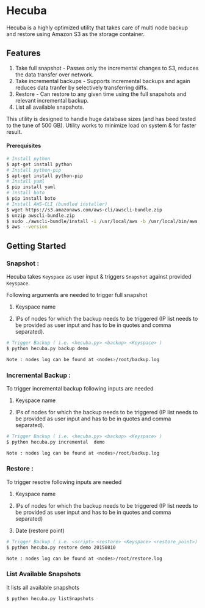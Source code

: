 # Hecuba
Hecuba is a highly optimized utility that takes care of multi node backup and restore using Amazon S3 as the storage container.

## Features
1. Take full snapshot - Passes only the incremental changes to S3, reduces the data transfer over network.
2. Take incremental backups - Supports incremental backups and again reduces data tranfer by selectively transferring diffs.
3. Restore - Can restore to any given time using the full snapshots and relevant incremental backup.
4. List all available snapshots.

This utility is designed to handle huge database sizes (and has beed tested to the tune of 500 GB). Utility works to minimize load on system & for faster result.

#### Prerequisites
```bash
# Install python
$ apt-get install python
# Install python-pip
$ apt-get install python-pip
# Install yaml
$ pip install yaml
# Install boto
$ pip install boto
# Install AWS-CLI (bundled installer)
$ wget https://s3.amazonaws.com/aws-cli/awscli-bundle.zip
$ unzip awscli-bundle.zip
$ sudo ./awscli-bundle/install -i /usr/local/aws -b /usr/local/bin/aws
$ aws --version
```

## Getting Started 

### Snapshot :
Hecuba takes `Keyspace` as user input & triggers `Snapshot` against provided `Keyspace`. 

Following arguments are needed to trigger full snapshot 

1. Keyspace name

2. IPs of nodes for which the backup needs to be triggered (IP list needs to be provided as user input and has to be in quotes and comma separated).

```bash
# Trigger Backup ( i.e. <hecuba.py> <backup> <Keyspace> )
$ python hecuba.py backup demo

Note : nodes log can be found at <nodes>/root/backup.log
```

### Incremental Backup : 

To trigger incremental backup following inputs are needed

1. Keyspace name

2. IPs of nodes for which the backup needs to be triggered (IP list needs to be provided as user input and has to be in quotes and comma separated).

```bash
# Trigger Backup ( i.e. <hecuba.py> <backup> <Keyspace> )
$ python hecuba.py incremental  demo

Note : nodes log can be found at <nodes>/root/backup.log
```

### Restore :
To trigger resotre following inputs are needed  

1. Keyspace name

2. IPs of nodes for which the backup needs to be triggered (IP list needs to be provided as user input and has to be in quotes and comma separated)

3. Date (restore point)

```bash
# Trigger Backup ( i.e. <script> <restore> <Keyspace> <restore_point>)
$ python hecuba.py restore demo 20150810

Note : nodes log can be found at <nodes>/root/restore.log
``` 


### List Available Snapshots

It lists all available snapshots

```bash
$ python hecuba.py listSnapshots
``` 
